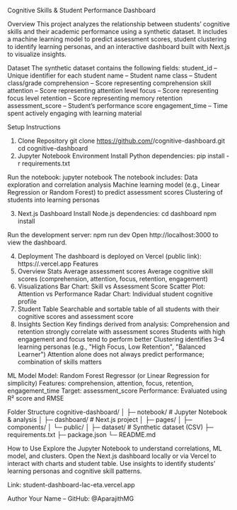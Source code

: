 Cognitive Skills & Student Performance Dashboard

Overview
This project analyzes the relationship between students’ cognitive skills and their academic performance using a synthetic dataset. It includes a machine learning model to predict assessment scores, student clustering to identify learning personas, and an interactive dashboard built with Next.js to visualize insights.

Dataset
The synthetic dataset contains the following fields:
student_id – Unique identifier for each student
name – Student name
class – Student class/grade
comprehension – Score representing comprehension skill
attention – Score representing attention level
focus – Score representing focus level
retention – Score representing memory retention
assessment_score – Student’s performance score
engagement_time – Time spent actively engaging with learning material

Setup Instructions
1. Clone Repository
git clone https://github.com/<your-username>/cognitive-dashboard.git
cd cognitive-dashboard
2. Jupyter Notebook Environment
Install Python dependencies:
pip install -r requirements.txt

Run the notebook:
jupyter notebook
The notebook includes:
Data exploration and correlation analysis
Machine learning model (e.g., Linear Regression or Random Forest) to predict assessment scores
Clustering of students into learning personas

3. Next.js Dashboard
Install Node.js dependencies:
cd dashboard
npm install

Run the development server:
npm run dev
Open http://localhost:3000
 to view the dashboard.

4. Deployment
The dashboard is deployed on Vercel (public link):
https://<your-vercel-link>.vercel.app
Features
1. Overview Stats
Average assessment scores
Average cognitive skill scores (comprehension, attention, focus, retention, engagement)
2. Visualizations
Bar Chart: Skill vs Assessment Score
Scatter Plot: Attention vs Performance
Radar Chart: Individual student cognitive profile
3. Student Table
Searchable and sortable table of all students with their cognitive scores and assessment score
4. Insights Section
Key findings derived from analysis:
Comprehension and retention strongly correlate with assessment scores
Students with high engagement and focus tend to perform better
Clustering identifies 3–4 learning personas (e.g., "High Focus, Low Retention", "Balanced Learner")
Attention alone does not always predict performance; combination of skills matters

ML Model
Model: Random Forest Regressor (or Linear Regression for simplicity)
Features: comprehension, attention, focus, retention, engagement_time
Target: assessment_score
Performance: Evaluated using R² score and RMSE

Folder Structure
cognitive-dashboard/
│
├─ notebook/                 # Jupyter Notebook & analysis
│
├─ dashboard/                # Next.js project
│   ├─ pages/
│   ├─ components/
│   └─ public/
│
├─ dataset/                  # Synthetic dataset (CSV)
├─ requirements.txt
├─ package.json
└─ README.md

How to Use
Explore the Jupyter Notebook to understand correlations, ML model, and clusters.
Open the Next.js dashboard locally or via Vercel to interact with charts and student table.
Use insights to identify students’ learning personas and cognitive skill patterns.

Link: student-dashboard-lac-eta.vercel.app

Author
Your Name – GitHub: @AparajithMG
